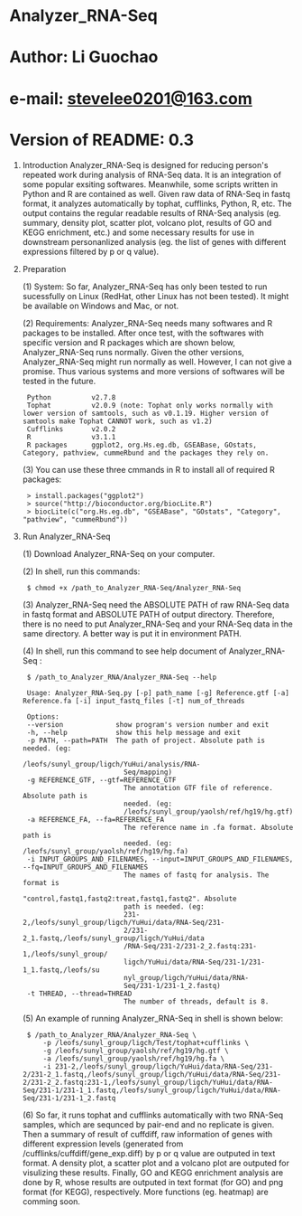 # Analyzer_RNA-Seq
# Author: Li Guochao
# e-mail: stevelee0201@163.com
# Version of README: 0.3



1. Introduction
    Analyzer_RNA-Seq is designed for reducing person's repeated work during analysis of RNA-Seq data. It is an integration of some popular exsiting softwares. Meanwhile, some scripts written in Python and R are contained as well. Given raw data of RNA-Seq in fastq format, it analyzes automatically by tophat, cufflinks, Python, R, etc. The output contains the regular readable results of RNA-Seq analysis (eg. summary, density plot, scatter plot, volcano plot, results of GO and KEGG enrichment, etc.) and some necessary results for use in downstream personanlized analysis (eg. the list of genes with different expressions filtered by p or q value).



2. Preparation

    (1) System: So far, Analyzer_RNA-Seq has only been tested to run sucessfully on Linux (RedHat, other Linux has not been tested). It might be available on Windows and Mac, or not.

    (2) Requirements: Analyzer_RNA-Seq needs many softwares and R packages to be installed. After once test, with the softwares with specific version and R packages which are shown below, Analyzer_RNA-Seq runs normally. Given the other versions, Analyzer_RNA-Seq might run normally as well. However, I can not give a promise. Thus various systems and more versions of softwares will be tested in the future.

        Python          v2.7.8
        Tophat          v2.0.9 (note: Tophat only works normally with lower version of samtools, such as v0.1.19. Higher version of samtools make Tophat CANNOT work, such as v1.2)
        Cufflinks       v2.0.2
        R               v3.1.1
        R packages      ggplot2, org.Hs.eg.db, GSEABase, GOstats, Category, pathview, cummeRbund and the packages they rely on. 

    (3) You can use these three cmmands in R to install all of required R packages:

        > install.packages("ggplot2")
        > source("http://bioconductor.org/biocLite.R")
        > biocLite(c("org.Hs.eg.db", "GSEABase", "GOstats", "Category", "pathview", "cummeRbund"))



3. Run Analyzer_RNA-Seq

    (1) Download Analyzer_RNA-Seq on your computer.

    (2) In shell, run this commands:

        $ chmod +x /path_to_Analyzer_RNA-Seq/Analyzer_RNA-Seq

    (3) Analyzer_RNA-Seq need the ABSOLUTE PATH of raw RNA-Seq data in fastq format and ABSOLUTE PATH of output directory. Therefore, there is no need to put Analyzer_RNA-Seq and your RNA-Seq data in the same directory. A better way is put it in environment PATH.

    (4) In shell, run this command to see help document of Analyzer_RNA-Seq : 
     
        $ /path_to_Analyzer_RNA/Analyzer_RNA-Seq --help 
        
        Usage: Analyzer_RNA-Seq.py [-p] path_name [-g] Reference.gtf [-a] Reference.fa [-i] input_fastq_files [-t] num_of_threads

        Options:
        --version             show program's version number and exit
        -h, --help            show this help message and exit
        -p PATH, --path=PATH  The path of project. Absolute path is needed. (eg:
                                /leofs/sunyl_group/ligch/YuHui/analysis/RNA-
                                Seq/mapping)
        -g REFERENCE_GTF, --gtf=REFERENCE_GTF
                                The annotation GTF file of reference. Absolute path is
                                needed. (eg:
                                /leofs/sunyl_group/yaolsh/ref/hg19/hg.gtf)
        -a REFERENCE_FA, --fa=REFERENCE_FA
                                The reference name in .fa format. Absolute path is
                                needed. (eg: /leofs/sunyl_group/yaolsh/ref/hg19/hg.fa)
        -i INPUT_GROUPS_AND_FILENAMES, --input=INPUT_GROUPS_AND_FILENAMES, --fq=INPUT_GROUPS_AND_FILENAMES
                                The names of fastq for analysis. The format is
                                "control,fastq1,fastq2:treat,fastq1,fastq2". Absolute
                                path is needed. (eg:
                                231-2,/leofs/sunyl_group/ligch/YuHui/data/RNA-Seq/231-
                                2/231-2_1.fastq,/leofs/sunyl_group/ligch/YuHui/data
                                /RNA-Seq/231-2/231-2_2.fastq:231-1,/leofs/sunyl_group/
                                ligch/YuHui/data/RNA-Seq/231-1/231-1_1.fastq,/leofs/su
                                nyl_group/ligch/YuHui/data/RNA-
                                Seq/231-1/231-1_2.fastq)
        -t THREAD, --thread=THREAD
                                The number of threads, default is 8.

    (5) An example of running Analyzer_RNA-Seq in shell is shown below:

        $ /path_to_Analyzer_RNA/Analyzer_RNA-Seq \
            -p /leofs/sunyl_group/ligch/Test/tophat+cufflinks \
            -g /leofs/sunyl_group/yaolsh/ref/hg19/hg.gtf \
            -a /leofs/sunyl_group/yaolsh/ref/hg19/hg.fa \
            -i 231-2,/leofs/sunyl_group/ligch/YuHui/data/RNA-Seq/231-2/231-2_1.fastq,/leofs/sunyl_group/ligch/YuHui/data/RNA-Seq/231-2/231-2_2.fastq:231-1,/leofs/sunyl_group/ligch/YuHui/data/RNA-Seq/231-1/231-1_1.fastq,/leofs/sunyl_group/ligch/YuHui/data/RNA-Seq/231-1/231-1_2.fastq

    (6) So far, it runs tophat and cufflinks automatically with two RNA-Seq samples, which are sequnced by pair-end and no replicate is given. Then a summary of result of cuffdiff, raw information of genes with different expression levels (generated from /cufflinks/cuffdiff/gene_exp.diff) by p or q value are outputed in text format. A density plot, a scatter plot and a volcano plot are outputed for visulizing these results. Finally, GO and KEGG enrichment analysis are done by R, whose results are outputed in text format (for GO) and png format (for KEGG), respectively. More functions (eg. heatmap) are comming soon.
